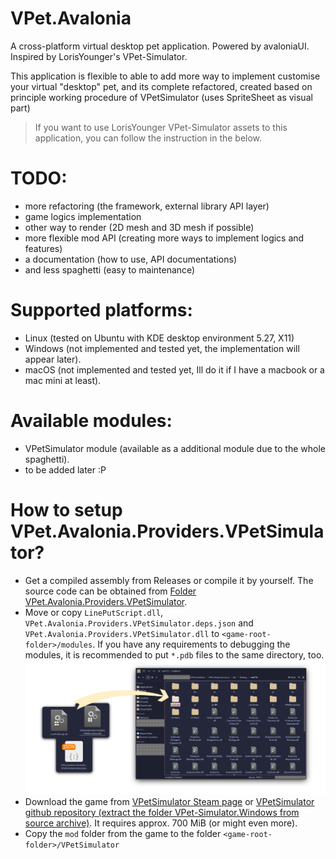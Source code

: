 # VPet.Avalonia
A cross-platform virtual desktop pet application. Powered by avaloniaUI. Inspired by LorisYounger's VPet-Simulator.

This application is flexible to able to add more way to implement customise your virtual "desktop" pet, 
and its complete refactored, created based on principle working procedure of VPetSimulator (uses SpriteSheet as visual part)

> If you want to use LorisYounger VPet-Simulator assets to this application, you can follow the instruction in the below.

# TODO:
- more refactoring (the framework, external library API layer) 
- game logics implementation
- other way to render (2D mesh and 3D mesh if possible)
- more flexible mod API (creating more ways to implement logics and features)
- a documentation (how to use, API documentations)
- and less spaghetti (easy to maintenance)

# Supported platforms:
- Linux (tested on Ubuntu with KDE desktop environment 5.27, X11)
- Windows (not implemented and tested yet, the implementation will appear later).
- macOS (not implemented and tested yet, Ill do it if I have a macbook or a mac mini at least).

# Available modules:
- VPetSimulator module (available as a additional module due to the whole spaghetti).
- to be added later :P

# How to setup VPet.Avalonia.Providers.VPetSimulator?
- Get a compiled assembly from Releases or compile it by yourself. The source code can be obtained from [Folder VPet.Avalonia.Providers.VPetSimulator](./VPet.Avalonia.Providers.VPetSimulator).
- Move or copy `LinePutScript.dll`, `VPet.Avalonia.Providers.VPetSimulator.deps.json` and `VPet.Avalonia.Providers.VPetSimulator.dll`
to `<game-root-folder>/modules`. If you have any requirements to debugging the modules, it is recommended to put `*.pdb` files to the same
directory, too.
![](./docs/how-to-001.png)
- Download the game from [VPetSimulator Steam page](https://store.steampowered.com/app/1920960/VPetSimulator/) or
[VPetSimulator github repository (extract the folder VPet-Simulator.Windows from source archive)](https://github.com/LorisYounger/VPet). It requires approx. 700 MiB (or might even more).
- Copy the `mod` folder from the game to the folder `<game-root-folder>/VPetSimulator`

<!--
# FAQ (frequently asked questions)
> TODO
-->